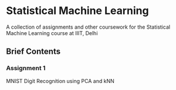 # Statistical Machine Learning
A collection of assignments and other coursework for the Statistical Machine Learning course at IIIT, Delhi

## Brief Contents
### Assignment 1
MNIST Digit Recognition using PCA and kNN
